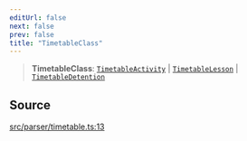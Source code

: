 ```yaml
---
editUrl: false
next: false
prev: false
title: "TimetableClass"
---
```


> **TimetableClass**: [`TimetableActivity`](/api/classes/timetableactivity/) \| [`TimetableLesson`](/api/classes/timetablelesson/) \| [`TimetableDetention`](/api/classes/timetabledetention/)

## Source

[src/parser/timetable.ts:13](https://github.com/Gabriel29306/Pawnote/blob/a2552cd7208db339c299a04178513054cceb5849/src/parser/timetable.ts#L13)
